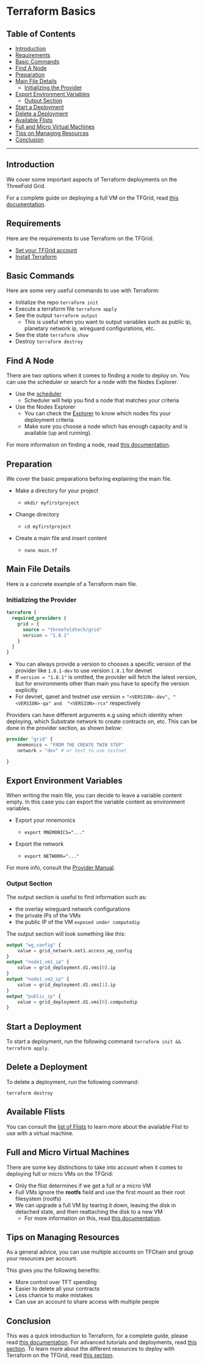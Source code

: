 <h1>Terraform Basics</h1>

<h2>Table of Contents</h2>

- [Introduction](#introduction)
- [Requirements](#requirements)
- [Basic Commands](#basic-commands)
- [Find A Node](#find-a-node)
- [Preparation](#preparation)
- [Main File Details](#main-file-details)
  - [Initializing the Provider](#initializing-the-provider)
- [Export Environment Variables](#export-environment-variables)
  - [Output Section](#output-section)
- [Start a Deployment](#start-a-deployment)
- [Delete a Deployment](#delete-a-deployment)
- [Available Flists](#available-flists)
- [Full and Micro Virtual Machines](#full-and-micro-virtual-machines)
- [Tips on Managing Resources](#tips-on-managing-resources)
- [Conclusion](#conclusion)

***

## Introduction

We cover some important aspects of Terraform deployments on the ThreeFold Grid. 

For a complete guide on deploying a full VM on the TFGrid, read [this documentation](./terraform_full_vm.md).

## Requirements

Here are the requirements to use Terraform on the TFGrid:

- [Set your TFGrid account](../getstarted/tfgrid3_getstarted.md)
- [Install Terraform](../terraform/terraform_install.md)

## Basic Commands

Here are some very useful commands to use with Terraform:

- Initialize the repo `terraform init` 
- Execute a terraform file `terraform apply`
- See the output `terraform output`
  - This is useful when you want to output variables such as public ip, planetary network ip, wireguard configurations, etc.
- See the state `terraform show`
- Destroy `terraform destroy`

## Find A Node

There are two options when it comes to finding a node to deploy on. You can use the scheduler or search for a node with the Nodes Explorer.

- Use the [scheduler](resources/terraform_scheduler.md)
  - Scheduler will help you find a node that matches your criteria
- Use the Nodes Explorer
  - You can check the [Explorer](../dashboard/explorer/explorer_home.md) to know which nodes fits your deployment criteria.
  - Make sure you choose a node which has enough capacity and is available (up and running).

For more information on finding a node, read [this documentation](../dashboard/explorer/explorer_find_capacity.md).

## Preparation

We cover the basic preparations beforing explaining the main file.

- Make a directory for your project 
  - ```
    mkdir myfirstproject
    ```
- Change directory
  - ```
    cd myfirstproject
    ```
- Create a main file and insert content
  - ```
    nano main.tf
    ```


## Main File Details

Here is a concrete example of a Terraform main file.

### Initializing the Provider


```terraform
terraform {
  required_providers {
    grid = {
      source = "threefoldtech/grid"
      version = "1.8.1"
    }
  }
}

```
- You can always provide a version to chooses a specific version of the provider like `1.8.1-dev` to use version `1.8.1` for devnet
- If `version = "1.8.1"` is omitted, the provider will fetch the latest version, but for environments other than main you have to specify the version explicitly
- For devnet, qanet and testnet use version = `"<VERSION>-dev", "<VERSION>-qa" and  "<VERSION>-rcx"` respectively

Providers can have different arguments e.g using which identity when deploying, which Substrate network to create contracts on, etc. This can be done in the provider section, as shown below:

```terraform
provider "grid" {
    mnemonics = "FROM THE CREATE TWIN STEP"
    network = "dev" # or test to use testnet

}
```

## Export Environment Variables

When writing the main file, you can decide to leave a variable content empty. In this case you can export the variable content as environment variables.

* Export your mnemonics
  * ```
    export MNEMONICS="..."
    ```
* Export the network
  * ```
    export NETWORK="..."
    ```

For more info, consult the [Provider Manual](./advanced/terraform_provider.md).

### Output Section

The output section is useful to find information such as:

- the overlay wireguard network configurations
- the private IPs of the VMs
- the public IP of the VM `exposed under computedip`


The output section will look something like this:

```terraform
output "wg_config" {
    value = grid_network.net1.access_wg_config
}
output "node1_vm1_ip" {
    value = grid_deployment.d1.vms[0].ip
}
output "node1_vm2_ip" {
    value = grid_deployment.d1.vms[1].ip
}
output "public_ip" {
    value = grid_deployment.d1.vms[0].computedip
}

```

## Start a Deployment

To start a deployment, run the following command `terraform init && terraform apply`.

## Delete a Deployment

To delete a deployment, run the following command:

```
terraform destroy
```

## Available Flists

You can consult the [list of Flists](../manual3_iac/grid3_supported_flists.md)  to learn more about the available Flist to use with a virtual machine.

## Full and Micro Virtual Machines

There are some key distinctions to take into account when it comes to deploying full or micro VMs on the TFGrid:

* Only the flist determines if we get a full or a micro VM
* Full VMs ignore the **rootfs** field and use the first mount as their root filesystem (rootfs)
* We can upgrade a full VM by tearing it down, leaving the disk in detached state, and then reattaching the disk to a new VM
  * For more information on this, read [this documentation](https://forum.threefold.io/t/full-vm-recovery-tool/4152).

## Tips on Managing Resources

As a general advice, you can use multiple accounts on TFChain and group your resources per account.

This gives you the following benefits:

- More control over TFT spending
- Easier to delete all your contracts
- Less chance to make mistakes
- Can use an account to share access with multiple people

## Conclusion

This was a quick introduction to Terraform, for a complete guide, please read [this documentation](./terraform_full_vm.md). For advanced tutorials and deployments, read [this section](./advanced/terraform_advanced_readme.md). To learn more about the different resources to deploy with Terraform on the TFGrid, read [this section](./resources/terraform_resources_readme.md).